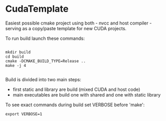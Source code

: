 # CudaTemplate
Easiest possible cmake project using both - nvcc and host compiler - 
serving as a copy/paste template for new CUDA projects.

To run build launch these commands:

``` commandline

mkdir build
cd build
cmake -DCMAKE_BUILD_TYPE=Release ..
make -j 4


```

Build is divided into two main steps:
- first static and library are build (mixed CUDA and host code)
- main executables are build one with shared and one with static library

To see exact commands during build set VERBOSE before 'make':
```
export VERBOSE=1
```
